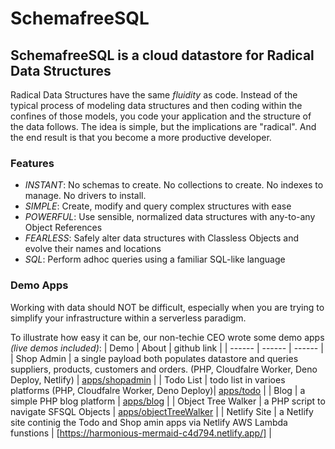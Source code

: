 # SchemafreeSQL

## SchemafreeSQL is a cloud datastore for Radical Data Structures
Radical Data Structures have the same _fluidity_ as code. Instead of the typical process of modeling data structures and then coding within the confines of those models, you code your application and the structure of the data follows. The idea is simple, but the implications are "radical". And the end result is that you become a more productive developer.

### Features

- _INSTANT_: No schemas to create. No collections to create. No indexes to manage. No drivers to install.
- _SIMPLE_: Create, modify and query complex structures with ease
- _POWERFUL_: Use sensible, normalized data structures with any-to-any Object References
- _FEARLESS_: Safely alter data structures with Classless Objects and evolve their names and locations
- _SQL_: Perform adhoc queries using a familiar SQL-like language


### Demo Apps
Working with data should NOT be difficult, especially when you are trying to simplify your infrastructure within a serverless paradigm.

To illustrate how easy it can be, our non-techie CEO wrote some demo apps _(live demos included)_:
| Demo | About | github link |
| ------ | ------ | ------ |
| Shop Admin | a single payload both populates datastore and queries suppliers, products, customers and orders. (PHP, Cloudfalre Worker, Deno Deploy, Netlify)  | [apps/shopadmin](../../../apps/tree/main/shopadmin) |
| Todo List | todo list in varioes platforms (PHP, Cloudfalre Worker, Deno Deploy)| [apps/todo](../../../apps/tree/main/todo) |
| Blog  | a simple PHP blog platform | [apps/blog](../../../apps/tree/main/blog/php) |
| Object Tree Walker  | a PHP script to navigate SFSQL Objects | [apps/objectTreeWalker](../../../apps/tree/main/objectTreeWalker/php) |
| Netlify Site  | a Netlify site continig the Todo and Shop amin apps via Netlify AWS Lambda funstions | [https://harmonious-mermaid-c4d794.netlify.app/] |
